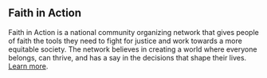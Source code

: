 ## Faith in Action
Faith in Action is a national community organizing network that gives people of faith the tools they need to fight for justice and work towards a more equitable society. The network believes in creating a world where everyone belongs, can thrive, and has a say in the decisions that shape their lives. [Learn more](faithinaction.org).

<!--

**Here are some ideas to get you started:**

🙋‍♀️ A short introduction - what is your organization all about?
🌈 Contribution guidelines - how can the community get involved?
👩‍💻 Useful resources - where can the community find your docs? Is there anything else the community should know?
🍿 Fun facts - what does your team eat for breakfast?
🧙 Remember, you can do mighty things with the power of [Markdown](https://docs.github.com/github/writing-on-github/getting-started-with-writing-and-formatting-on-github/basic-writing-and-formatting-syntax)
-->
